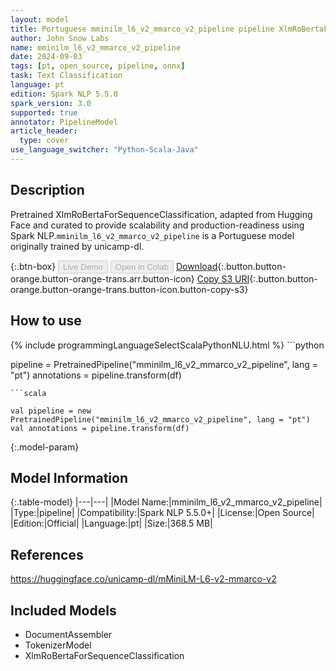 ```yaml
---
layout: model
title: Portuguese mminilm_l6_v2_mmarco_v2_pipeline pipeline XlmRoBertaForSequenceClassification from unicamp-dl
author: John Snow Labs
name: mminilm_l6_v2_mmarco_v2_pipeline
date: 2024-09-03
tags: [pt, open_source, pipeline, onnx]
task: Text Classification
language: pt
edition: Spark NLP 5.5.0
spark_version: 3.0
supported: true
annotator: PipelineModel
article_header:
  type: cover
use_language_switcher: "Python-Scala-Java"
---
```


## Description

Pretrained XlmRoBertaForSequenceClassification, adapted from Hugging Face and curated to provide scalability and production-readiness using Spark NLP.`mminilm_l6_v2_mmarco_v2_pipeline` is a Portuguese model originally trained by unicamp-dl.

{:.btn-box}
<button class="button button-orange" disabled>Live Demo</button>
<button class="button button-orange" disabled>Open in Colab</button>
[Download](https://s3.amazonaws.com/auxdata.johnsnowlabs.com/public/models/mminilm_l6_v2_mmarco_v2_pipeline_pt_5.5.0_3.0_1725396666381.zip){:.button.button-orange.button-orange-trans.arr.button-icon}
[Copy S3 URI](s3://auxdata.johnsnowlabs.com/public/models/mminilm_l6_v2_mmarco_v2_pipeline_pt_5.5.0_3.0_1725396666381.zip){:.button.button-orange.button-orange-trans.button-icon.button-copy-s3}

## How to use



<div class="tabs-box" markdown="1">
{% include programmingLanguageSelectScalaPythonNLU.html %}
```python

pipeline = PretrainedPipeline("mminilm_l6_v2_mmarco_v2_pipeline", lang = "pt")
annotations =  pipeline.transform(df)   

```
```scala

val pipeline = new PretrainedPipeline("mminilm_l6_v2_mmarco_v2_pipeline", lang = "pt")
val annotations = pipeline.transform(df)

```
</div>

{:.model-param}
## Model Information

{:.table-model}
|---|---|
|Model Name:|mminilm_l6_v2_mmarco_v2_pipeline|
|Type:|pipeline|
|Compatibility:|Spark NLP 5.5.0+|
|License:|Open Source|
|Edition:|Official|
|Language:|pt|
|Size:|368.5 MB|

## References

https://huggingface.co/unicamp-dl/mMiniLM-L6-v2-mmarco-v2

## Included Models

- DocumentAssembler
- TokenizerModel
- XlmRoBertaForSequenceClassification